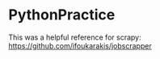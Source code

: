 # PythonPractice


This was a helpful reference for scrapy: https://github.com/ifoukarakis/jobscrapper

